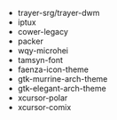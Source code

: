 
* trayer-srg/trayer-dwm
* iptux
* cower-legacy
* packer
* wqy-microhei
* tamsyn-font
* faenza-icon-theme
* gtk-murrine-arch-theme
* gtk-elegant-arch-theme
* xcursor-polar
* xcursor-comix
